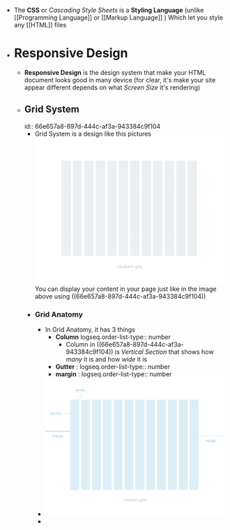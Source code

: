 - The **CSS** or *Cascading Style Sheets* is a **Styling Language** (unlike [[Programming Language]] or [[Markup Language]] ) Which let you style any [[HTML]] files
- # Responsive Design
	- **Responsive Design** is the design system that make your HTML document looks good in many device (for clear, it's make your site appear different depends on what *Screen Size* it's rendering)
	- ## Grid System
	  id:: 66e657a8-897d-444c-af3a-943384c9f104
		- Grid System is a design like this pictures
		  ![Grid Design Preview](./../assets/Grid_Design_Preview.png)
		  You can display your content in your page just like in the image above using ((66e657a8-897d-444c-af3a-943384c9f104))
		- ### Grid Anatomy
			- In Grid Anatomy, it has 3 things
				- **Column**
				  logseq.order-list-type:: number
					- Column in  ((66e657a8-897d-444c-af3a-943384c9f104)) is *Vertical Section* that shows how *many* it is and how *wide* it is
				- **Gutter** :
				  logseq.order-list-type:: number
				- **margin** :
				  logseq.order-list-type:: number
			- ![image.png](../assets/Grid_Anatomy.png)
			-